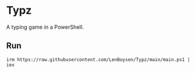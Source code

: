 # Typz
A typing game in a PowerShell.
## Run
```
irm https://raw.githubusercontent.com/LenBoysen/Typz/main/main.ps1 | iex
```
